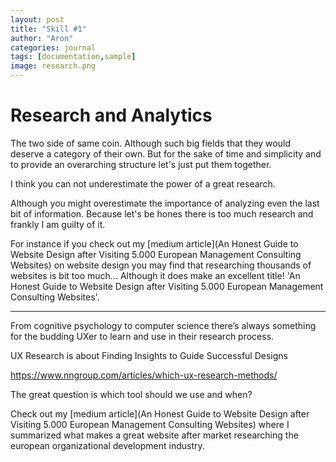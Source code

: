 ```yaml
---
layout: post
title: "Skill #1"
author: "Aron"
categories: journal
tags: [documentation,sample]
image: research.png
---
```


# Research and Analytics

The two side of same coin. Although such big fields that they would deserve a category of their own. But for the sake of time and simplicity and to provide an overarching structure let's just put them together.

I think you can not underestimate the power of a great research.

Although you might overestimate the importance of analyzing even the last bit of information. Because let's be hones there is too much research and frankly I am guilty of it. 

For instance if you check out my [medium article](An Honest Guide to Website Design after Visiting 5.000 European Management Consulting Websites) on website design you may find that researching thousands of websites is bit too much... Although it does make an excellent title! 'An Honest Guide to Website Design after Visiting 5.000 European Management Consulting Websites'.

---

From cognitive psychology to computer science there’s always something for the budding UXer to learn and use in their research process. 

UX Research is about Finding Insights to Guide Successful Designs

https://www.nngroup.com/articles/which-ux-research-methods/

The great question is which tool should we use and when?

Check out my [medium article](An Honest Guide to Website Design after Visiting 5.000 European Management Consulting Websites) where I summarized what makes a great website after market researching the european organizational development industry.
